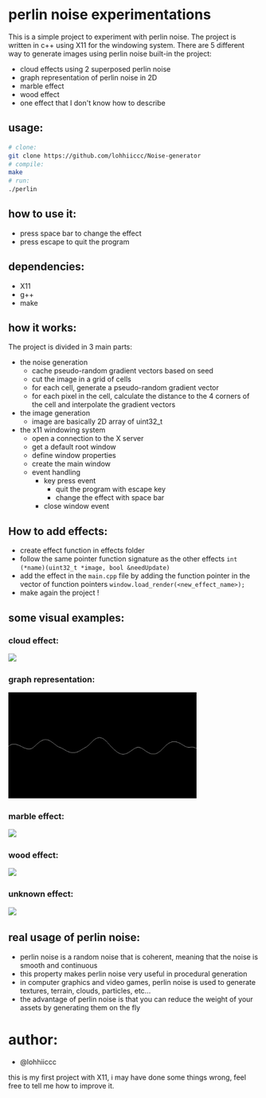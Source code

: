# perlin noise experimentations
This is a simple project to experiment with perlin noise. The project is written in c++ using X11 for the windowing system.
There are 5 different way to generate images using perlin noise built-in the project:

 - cloud effects using 2 superposed perlin noise
 - graph representation of perlin noise in 2D
 - marble effect
 - wood effect
 - one effect that I don't know how to describe

 ## usage:
```bash
# clone:
git clone https://github.com/lohhiiccc/Noise-generator
# compile:
make
# run:
./perlin
```

## how to use it:
- press space bar to change the effect
- press escape to quit the program
## dependencies:
 - X11
 - g++
 - make

## how it works:
The project is divided in 3 main parts:
 - the noise generation
   - cache pseudo-random gradient vectors based on seed
   - cut the image in a grid of cells
   - for each cell, generate a pseudo-random gradient vector
   - for each pixel in the cell, calculate the distance to the 4 corners of the cell and interpolate the gradient vectors
 - the image generation
   - image are basically 2D array of uint32_t
 - the x11 windowing system
   - open a connection to the X server
   - get a default root window
   - define window properties
   - create the main window
   - event handling
     - key press event
       - quit the program with escape key
       - change the effect with space bar
     - close window event
   

## How to add effects:
- create effect function in effects folder
- follow the same pointer function signature as the other effects ```int (*name)(uint32_t *image, bool &needUpdate)```
- add the effect in the ```main.cpp``` file by adding the function pointer in the vector of function pointers ```window.load_render(<new_effect_name>);```
- make again the project !

## some visual examples:
### cloud effect:
<img src="asset/cloud-perlin_noise.GIF" width="75%">

### graph representation:
<img src="asset/graph-perlin_noise.GIF" width="75%">

### marble effect:
<img src="asset/marble-perlin_noise.GIF" width="75%">

### wood effect:
<img src="asset/wood-perlin_noise.GIF" width="75%">

### unknown effect:
<img src="asset/randomThings-pelin_noise.GIF" width="75%">


## real usage of perlin noise:
- perlin noise is a random noise that is coherent, meaning that the noise is smooth and continuous
- this property makes perlin noise very useful in procedural generation
- in computer graphics and video games, perlin noise is used to generate textures, terrain, clouds, particles, etc...
- the advantage of perlin noise is that you can reduce the weight of your assets by generating them on the fly

# author:
 - @lohhiiccc

this is my first project with X11, i may have done some things wrong, feel free to tell me how to improve it.